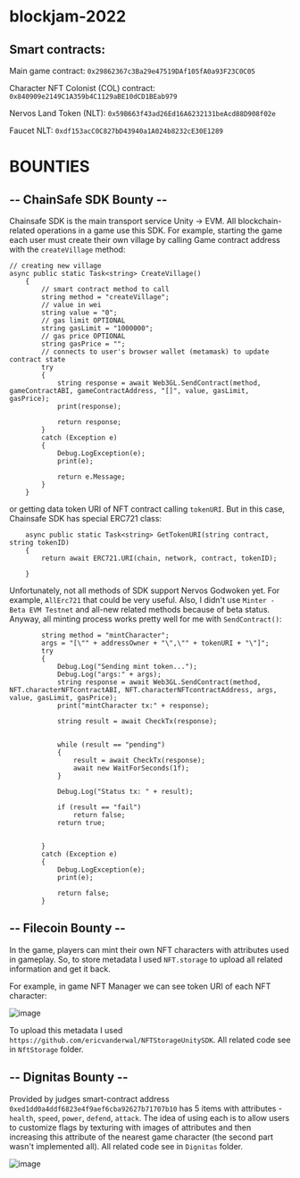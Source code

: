 # blockjam-2022

## Smart contracts: 

Main game contract:   `0x29862367c3Ba29e47519DAf105fA0a93F23C0C05`

Character NFT Colonist (COL) contract:  `0x840909e2149C1A359b4C1129aBE10dCD1BEab979`

Nervos Land Token (NLT):  `0x59B663f43ad26Ed16A6232131beAcd88D908f02e`

Faucet NLT: `0xdf153acC0C827bD43940a1A024b8232cE30E1289`


# BOUNTIES

## -- ChainSafe SDK Bounty --

Chainsafe SDK is the main transport service Unity -> EVM. All blockchain-related operations in a game use this SDK. 
For example, starting the game each user must create their own village by calling Game contract address with the `createVillage` method:

```
// creating new village
async public static Task<string> CreateVillage()
    {
        // smart contract method to call
        string method = "createVillage";
        // value in wei
        string value = "0";
        // gas limit OPTIONAL
        string gasLimit = "1000000";
        // gas price OPTIONAL
        string gasPrice = "";
        // connects to user's browser wallet (metamask) to update contract state
        try
        {
            string response = await Web3GL.SendContract(method, gameContractABI, gameContractAddress, "[]", value, gasLimit, gasPrice);
            print(response);

            return response;
        }
        catch (Exception e)
        {
            Debug.LogException(e);
            print(e);

            return e.Message;
        }
    }
```

or getting data token URI of NFT contract calling `tokenURI`. But in this case, Chainsafe SDK has special ERC721 class:

```
    async public static Task<string> GetTokenURI(string contract, string tokenID)
    {
        return await ERC721.URI(chain, network, contract, tokenID);

    }
```

Unfortunately, not all methods of SDK support Nervos Godwoken yet. For example, `AllErc721` that could be very useful.
Also, I didn't use `Minter - Beta EVM Testnet` and all-new related methods because of beta status. Anyway, all minting process works pretty well for me with `SendContract()`:

```
        string method = "mintCharacter";
        args = "[\"" + addressOwner + "\",\"" + tokenURI + "\"]";
        try
        {
            Debug.Log("Sending mint token...");
            Debug.Log("args:" + args);
            string response = await Web3GL.SendContract(method, NFT.characterNFTcontractABI, NFT.characterNFTcontractAddress, args, value, gasLimit, gasPrice);
            print("mintCharacter tx:" + response);

            string result = await CheckTx(response);


            while (result == "pending")
            {
                result = await CheckTx(response);
                await new WaitForSeconds(1f);
            }

            Debug.Log("Status tx: " + result);

            if (result == "fail")
                return false;
            return true;


        }
        catch (Exception e)
        {
            Debug.LogException(e);
            print(e);

            return false;
        }
```


## -- Filecoin Bounty --

In the game, players can mint their own NFT characters with attributes used in gameplay. So, to store metadata I used `NFT.storage` to upload all related information and get it back.

For example, in game NFT Manager we can see token URI of each NFT character:

![image](https://user-images.githubusercontent.com/107640719/178401122-23563e0e-e669-44c4-a206-f78568179e99.png)

To upload this metadata I used `https://github.com/ericvanderwal/NFTStorageUnitySDK`. All related code see in `NftStorage` folder.

## -- Dignitas Bounty --

Provided by judges smart-contract address `0xed1dd0a4ddf6823e4f9aef6cba92627b71707b10` has 5 items with attributes - `health`, `speed`, `power`, `defend`, `attack`. The idea of using each is to allow users to customize flags by texturing with images of attributes and then increasing this attribute of the nearest game character (the second part wasn't implemented all). All related code see in `Dignitas` folder.

![image](https://user-images.githubusercontent.com/107640719/178403303-21481628-da5b-423f-bf84-a13b9972259e.png)

